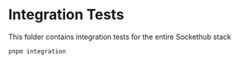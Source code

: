 # Integration Tests

This folder contains integration tests for the entire Sockethub stack

    pnpm integration
